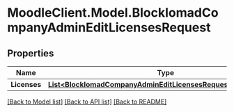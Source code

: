 # MoodleClient.Model.BlockIomadCompanyAdminEditLicensesRequest

## Properties

Name | Type | Description | Notes
------------ | ------------- | ------------- | -------------
**Licenses** | [**List&lt;BlockIomadCompanyAdminEditLicensesRequestLicensesInner&gt;**](BlockIomadCompanyAdminEditLicensesRequestLicensesInner.md) |  | 

[[Back to Model list]](../README.md#documentation-for-models) [[Back to API list]](../README.md#documentation-for-api-endpoints) [[Back to README]](../README.md)

